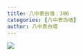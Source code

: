 ```yaml
---
title: 八中表白墙：306
categories: [八中表白墙]
author: 八中表白墙
---
```


![](https://s1.ax1x.com/2023/04/24/p9n4HBt.jpg)